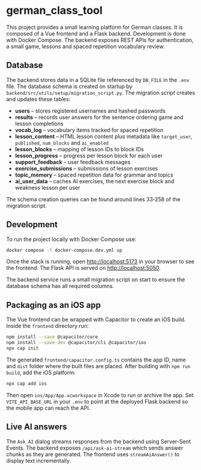 # german_class_tool
This project provides a small learning platform for German classes. It is composed of a Vue frontend and a Flask backend. Development is done with Docker Compose. The backend exposes REST APIs for authentication, a small game, lessons and spaced repetition vocabulary review.

Database
--------
The backend stores data in a SQLite file referenced by `DB_FILE` in the `.env` file. The database schema is created on startup by `backend/src/utils/setup/migration_script.py`. The migration script creates and updates these tables:
- **users** – stores registered usernames and hashed passwords
- **results** – records user answers for the sentence ordering game and lesson completions
- **vocab_log** – vocabulary items tracked for spaced repetition
- **lesson_content** – HTML lesson content plus metadata like `target_user`, `published`, `num_blocks` and `ai_enabled`
- **lesson_blocks** – mapping of lesson IDs to block IDs
- **lesson_progress** – progress per lesson block for each user
- **support_feedback** – user feedback messages
- **exercise_submissions** – submissions of lesson exercises
 - **topic_memory** – spaced repetition data for grammar and topics
- **ai_user_data** – caches AI exercises, the next exercise block and weakness lesson per user

The schema creation queries can be found around lines 33‑258 of the migration script.

## Development

To run the project locally with Docker Compose use:

```bash
docker compose -f docker-compose.dev.yml up
```

Once the stack is running, open <http://localhost:5173> in your browser to see
the frontend. The Flask API is served on <http://localhost:5050>.

The backend service runs a small migration script on start to ensure the
database schema has all required columns.



## Packaging as an iOS app

The Vue frontend can be wrapped with Capacitor to create an iOS build.
Inside the `frontend` directory run:

```bash
npm install --save @capacitor/core
npm install --save-dev @capacitor/cli @capacitor/ios
npx cap init
```

The generated `frontend/capacitor.config.ts` contains the app ID, name and `dist`
folder where the built files are placed. After building with `npm run build`, add
the iOS platform:

```bash
npx cap add ios
```

Then open `ios/App/App.xcworkspace` in Xcode to run or archive the app. Set
`VITE_API_BASE_URL` in your `.env` to point at the deployed Flask backend so the
mobile app can reach the API.

## Live AI answers

The `Ask AI` dialog streams responses from the backend using Server-Sent Events. The backend exposes `/api/ask-ai-stream` which sends answer chunks as they are generated. The frontend uses `streamAiAnswer()` to display text incrementally.
